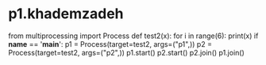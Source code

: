 # p1.khademzadeh
from multiprocessing import Process
def test2(x):
for i in range(6):
print(x)
if __name__ == '__main__':
p1 = Process(target=test2, args=("p1",))
p2 = Process(target=test2, args=("p2",))
p1.start()
p2.start()
p2.join() p1.join()
